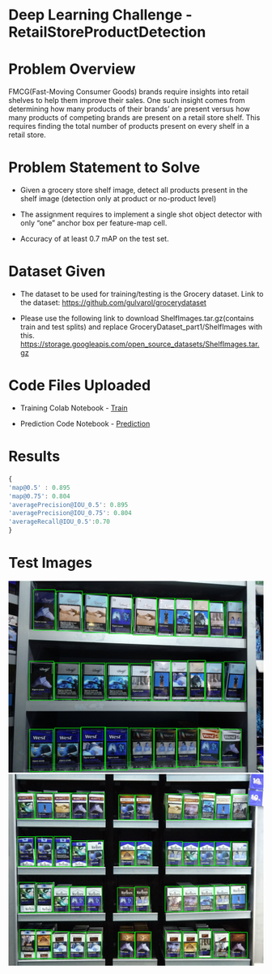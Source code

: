 # Deep Learning Challenge - RetailStoreProductDetection

# Problem Overview
FMCG(Fast-Moving Consumer Goods) brands require insights into
retail shelves to help them improve their sales. One such insight comes
from determining how many products of their brands’ are present versus
how many products of competing brands are present on a retail store shelf.
This requires finding the total number of products present on every shelf in
a retail store.

# Problem Statement to Solve

- Given a grocery store shelf image, detect all products present in the
shelf image (detection only at product or no-product level)

- The assignment requires to implement a single shot object
detector with only “one” anchor box per feature-map cell.
- Accuracy of at least 0.7 mAP on the test set.

# Dataset Given

- The dataset to be used for training/testing is the Grocery dataset.
Link to the dataset: https://github.com/gulvarol/grocerydataset

- Please use the following link to download
ShelfImages.tar.gz(contains train and test splits) and replace
GroceryDataset_part1/ShelfImages with this.
https://storage.googleapis.com/open_source_datasets/ShelfImages.tar.gz


# Code Files Uploaded

- Training Colab Notebook - [Train](https://colab.research.google.com/drive/17rd4hmXe2-A2W6btvvDTMc83SDR5YMZ5?usp=sharing#scrollTo=SjNFUIVfYURL)

- Prediction Code Notebook - [Prediction](https://colab.research.google.com/drive/1MvyMbrrokyW4yTU__x3408kCm_bpvmIp?usp=sharing)


# Results

```javascript
{
'map@0.5' : 0.895
'map@0.75': 0.804
'averagePrecision@IOU_0.5': 0.895
'averagePrecision@IOU_0.75': 0.804
'averageRecall@IOU_0.5':0.70
}
```

# Test Images

![Result1](https://raw.githubusercontent.com/Amir22010/RetailStoreProductDetection/main/images/C1_P02_N2_S3_1.JPG)
![Result2](https://raw.githubusercontent.com/Amir22010/RetailStoreProductDetection/main/images/C1_P05_N2_S4_2.JPG)